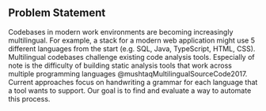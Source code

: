 ## Problem Statement

Codebases in modern work environments are becoming increasingly multilingual. For example, a stack for a modern web application might use 5 different languages from the start (e.g. SQL, Java, TypeScript, HTML, CSS). Multilingual codebases challenge existing code analysis tools. Especially of note is the difficulty of building static analysis tools that work across multiple programming languages @mushtaqMultilingualSourceCode2017. Current approaches focus on handwriting a grammar for each language that a tool wants to support. Our goal is to find and evaluate a way to automate this process.